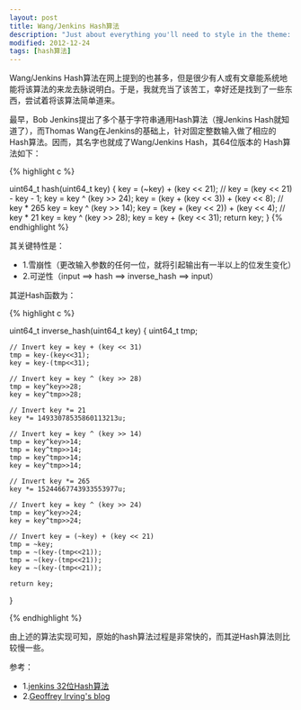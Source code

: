 ```yaml
---
layout: post
title: Wang/Jenkins Hash算法
description: "Just about everything you'll need to style in the theme: headings, paragraphs, blockquotes, tables, code blocks, and more."
modified: 2012-12-24
tags: [hash算法]
---
```


Wang/Jenkins Hash算法在网上提到的也甚多，但是很少有人或有文章能系统地能将该算法的来龙去脉说明白。于是，我就充当了该苦工，幸好还是找到了一些东西，尝试着将该算法简单道来。

最早，Bob Jenkins提出了多个基于字符串通用Hash算法（搜Jenkins Hash就知道了），而Thomas Wang在Jenkins的基础上，针对固定整数输入做了相应的Hash算法。因而，其名字也就成了Wang/Jenkins Hash，其64位版本的 Hash算法如下：


{% highlight c %}

uint64_t hash(uint64_t key) {
    key = (~key) + (key << 21); // key = (key << 21) - key - 1;
    key = key ^ (key >> 24);
    key = (key + (key << 3)) + (key << 8); // key * 265
    key = key ^ (key >> 14);
    key = (key + (key << 2)) + (key << 4); // key * 21
    key = key ^ (key >> 28);
    key = key + (key << 31);
    return key;
}
{% endhighlight %}


其关键特性是：

- 1.雪崩性（更改输入参数的任何一位，就将引起输出有一半以上的位发生变化）
- 2.可逆性（input ==> hash ==> inverse_hash ==> input）

其逆Hash函数为：


{% highlight c %}

uint64_t inverse_hash(uint64_t key) {
    uint64_t tmp;

    // Invert key = key + (key << 31)
    tmp = key-(key<<31);
    key = key-(tmp<<31);

    // Invert key = key ^ (key >> 28)
    tmp = key^key>>28;
    key = key^tmp>>28;

    // Invert key *= 21
    key *= 14933078535860113213u;

    // Invert key = key ^ (key >> 14)
    tmp = key^key>>14;
    tmp = key^tmp>>14;
    tmp = key^tmp>>14;
    key = key^tmp>>14;

    // Invert key *= 265
    key *= 15244667743933553977u;

    // Invert key = key ^ (key >> 24)
    tmp = key^key>>24;
    key = key^tmp>>24;

    // Invert key = (~key) + (key << 21)
    tmp = ~key;
    tmp = ~(key-(tmp<<21));
    tmp = ~(key-(tmp<<21));
    key = ~(key-(tmp<<21));

    return key;
}

{% endhighlight %}


由上述的算法实现可知，原始的hash算法过程是非常快的，而其逆Hash算法则比较慢一些。

参考：

- 1.[jenkins 32位Hash算法](http://burtleburtle.net/bob/hash/integer.html)
- 2.[Geoffrey Irving's blog](http://naml.us/blog/tag/thomas-wang)
